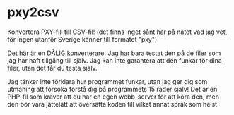 # pxy2csv

Konvertera PXY-fill till CSV-fil!
(det finns inget sånt här på nätet vad jag vet, för ingen utanför Sverige känner till formatet "pxy")

Det här är en DÅLIG konverterare.
Jag har bara testat den på de filer som jag har haft tillgång till själv.
Jag kan inte garantera att den funkar för dina filer, utan det får du testa själv.

Jag tänker inte förklara hur programmet funkar, utan jag ger dig som utmaning att försöka förstå dig på programmets 15 rader själv! Det är en PHP-fil som kräver att du har en egen webb-server för att köra den, men den bör vara jättelätt att översätta koden till vilket annat språk som helst.
